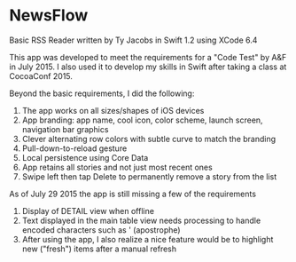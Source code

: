 # NewsFlow
Basic RSS Reader written by Ty Jacobs in Swift 1.2 using XCode 6.4

This app was developed to meet the requirements for a "Code Test" by A&F in July 2015.
I also used it to develop my skills in Swift after taking a class at CocoaConf 2015.

Beyond the basic requirements, I did the following:
1. The app works on all sizes/shapes of iOS devices
2. App branding: app name, cool icon, color scheme, launch screen, navigation bar graphics
3. Clever alternating row colors with subtle curve to match the branding
4. Pull-down-to-reload gesture
5. Local persistence using Core Data
6. App retains all stories and not just most recent ones
7. Swipe left then tap Delete to permanently remove a story from the list


As of July 29 2015 the app is still missing a few of the requirements
1. Display of DETAIL view when offline
2. Text displayed in the main table view needs processing to handle encoded characters such as &#39; (apostrophe)
3. After using the app, I also realize a nice feature would be to highlight new ("fresh") items after a manual refresh